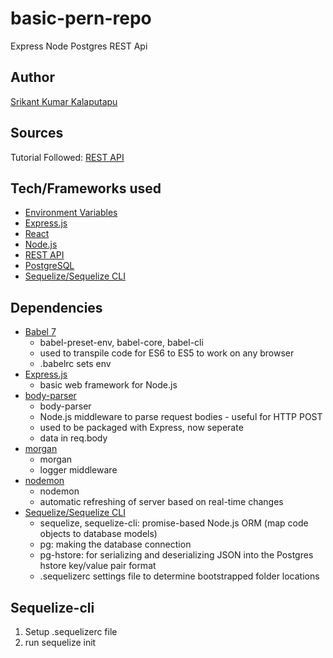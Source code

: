 # basic-pern-repo
Express Node Postgres REST Api

## Author
[Srikant Kumar Kalaputapu](https://github.com/KSriki)

## Sources
Tutorial Followed: 
[REST API](https://www.alibabacloud.com/blog/building-a-restful-api-with-express-postgresql-and-node-using-es6_594137)

## Tech/Frameworks used

- [Environment Variables](https://www.npmjs.com/package/dotenv)
- [Express.js](https://expressjs.com/)
- [React](https://reactjs.org/)
- [Node.js](https://nodejs.org/en/)
- [REST API](https://restfulapi.net/)
- [PostgreSQL](https://www.postgresql.org/)
- [Sequelize/Sequelize CLI](https://sequelize.org/)

## Dependencies

- [Babel 7](https://babeljs.io/)
    - babel-preset-env, babel-core, babel-cli
    - used to transpile code for ES6 to ES5 to work on any browser
    - .babelrc sets env
- [Express.js](https://expressjs.com/)
    - basic web framework for Node.js
- [body-parser](https://www.npmjs.com/package/body-parser)
    - body-parser
    - Node.js middleware to parse request bodies - useful for HTTP POST
    - used to be packaged with Express, now seperate
    - data in req.body
- [morgan](https://www.npmjs.com/package/morgan)
    - morgan
    - logger middleware
- [nodemon](https://nodemon.io/)
    - nodemon
    - automatic refreshing of server based on real-time changes
- [Sequelize/Sequelize CLI](https://sequelize.org/)
    - sequelize, sequelize-cli: promise-based Node.js ORM (map code objects to database models)
    - pg: making the database connection
    - pg-hstore: for serializing and deserializing JSON into the Postgres hstore key/value pair format
    - .sequelizerc settings file to determine bootstrapped folder locations

## Sequelize-cli

1. Setup .sequelizerc file
2. run sequelize init